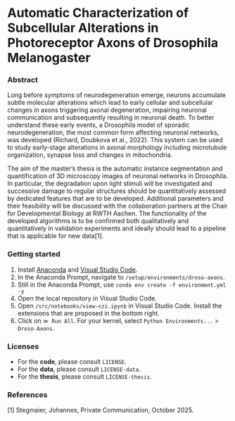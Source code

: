 # Automatic Characterization of Subcellular Alterations in Photoreceptor Axons of Drosophila Melanogaster

### Abstract
Long before symptoms of neurodegeneration emerge, neurons accumulate subtle molecular alterations which lead to early cellular and subcellular changes in axons triggering axonal degeneration, impairing neuronal communication and subsequently resulting in neuronal death. To better understand these early events, a Drosophila model of sporadic neurodegeneration, the most common form affecting neuronal networks, was developed (Richard, Doubkova et al., 2022). This system can be used to study early-stage alterations in axonal morphology including microtubule organization, synapse loss and changes in mitochondria. 

The aim of the master’s thesis is the automatic instance segmentation and quantification of 3D microscopy images of neuronal networks in Drosophila. In particular, the degradation upon light stimuli will be investigated and successive damage to regular structures should be quantitatively assessed by dedicated features that are to be developed. Additional parameters and their feasibility will be discussed with the collaboration partners at the Chair for Developmental Biology at RWTH Aachen. The functionality of the developed algorithms is to be confirmed both qualitatively and quantitatively in validation experiments and ideally should lead to a pipeline that is applicable for new data[1].

### Getting started
1. Install [Anaconda](https://www.anaconda.com/download) and [Visual Studio Code](https://code.visualstudio.com/).
2. In the Anaconda Prompt, navigate to `/setup/environments/droso-axons`.
3. Still in the Anaconda Prompt, use `conda env create -f environment.yml -y`
4. Open the local repository in Visual Studio Code.
5. Open `/src/notebooks/view-czi.ipynb` in Visual Studio Code.  Install the extensions that are proposed in the bottom right.
6. Click on `≫ Run All`. For your kernel, select `Python Environments...` > `Droso-Axons`.

### Licenses
* For the **code**, please consult `LICENSE`.
* For the **data**, please consult `LICENSE-data`.
* For the **thesis**, please consult `LICENSE-thesis`.

### References
[1] Stegmaier, Johannes, Private Communication, October 2025.
